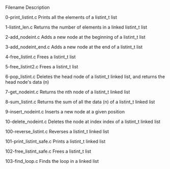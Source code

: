 Filename	Description

0-print_listint.c	Prints all the elements of a listint_t list

1-listint_len.c	       Returns the number of elements in a linked listint_t list

2-add_nodeint.c	       Adds a new node at the beginning of a listint_t list

3-add_nodeint_end.c	Adds a new node at the end of a listint_t list

4-free_listint.c	Frees a listint_t list

5-free_listint2.c	Frees a listint_t list

6-pop_listint.c	Deletes the head node of a listint_t linked list, and returns the head node's data (n)

7-get_nodeint.c	Returns the nth node of a listint_t linked list

8-sum_listint.c	Returns the sum of all the data (n) of a listint_t linked list

9-insert_nodeint.c	Inserts a new node at a given position

10-delete_nodeint.c	Deletes the node at index index of a listint_t linked list

100-reverse_listint.c	Reverses a listint_t linked list

101-print_listint_safe.c	Prints a listint_t linked list

102-free_listint_safe.c	Frees a listint_t list

103-find_loop.c	Finds the loop in a linked list
